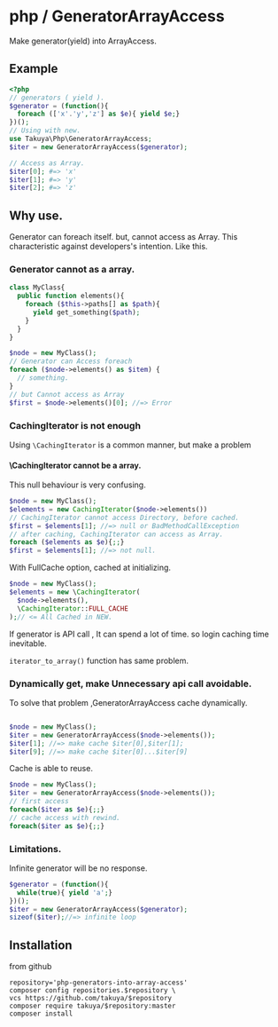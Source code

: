 # php / GeneratorArrayAccess
Make generator(yield) into ArrayAccess.

## Example

```php
<?php
// generators ( yield ).
$generator = (function(){
  foreach (['x'.'y','z'] as $e){ yield $e;}
})();
// Using with new.
use Takuya\Php\GeneratorArrayAccess;
$iter = new GeneratorArrayAccess($generator);

// Access as Array. 
$iter[0]; #=> 'x'
$iter[1]; #=> 'y'
$iter[2]; #=> 'z'
```

## Why use.

Generator can foreach itself. but, cannot access as Array. This characteristic  against developers's intention. Like this.

### Generator cannot as a array. 
```php
class MyClass{
  public function elements(){
    foreach ($this->paths[] as $path){
      yield get_something($path);
    }
  }
}

$node = new MyClass();
// Generator can Access foreach
foreach ($node->elements() as $item) {
  // something.    
}
// but Cannot access as Array
$first = $node->elements()[0]; //=> Error
```

### CachingIterator is not enough

Using `\CachingIterator` is a common manner, but make a problem
#### \CachingIterator cannot be a array.

This null behaviour is very confusing.

```php
$node = new MyClass();
$elements = new CachingIterator($node->elements())
// CachingIterator cannot access Directory, before cached.
$first = $elements[1]; //=> null or BadMethodCallException
// after caching, CachingIterator can access as Array.
foreach ($elements as $e){;;}
$first = $elements[1]; //=> not null.
```

With FullCache option, cached at initializing.

```php
$node = new MyClass();
$elements = new \CachingIterator(
  $node->elements(),
  \CachingIterator::FULL_CACHE
);// <= All Cached in NEW.
```

If generator is API call , It can spend a lot of time. so login caching time inevitable.

`iterator_to_array()` function has same problem.

### Dynamically get, make Unnecessary api call avoidable.

To solve that problem ,GeneratorArrayAccess cache dynamically.
```php

$node = new MyClass();
$iter = new GeneratorArrayAccess($node->elements());
$iter[1]; //=> make cache $iter[0],$iter[1];
$iter[9]; //=> make cache $iter[0]...$iter[9]
```

Cache is able to reuse.
```php
$node = new MyClass();
$iter = new GeneratorArrayAccess($node->elements());
// first access 
foreach($iter as $e){;;}
// cache access with rewind.
foreach($iter as $e){;;}
```

### Limitations.

Infinite generator will be no response.
```php
$generator = (function(){
  while(true){ yield 'a';}
})();
$iter = new GeneratorArrayAccess($generator);
sizeof($iter);//=> infinite loop
```




## Installation
from github

```shell
repository='php-generators-into-array-access'
composer config repositories.$repository \
vcs https://github.com/takuya/$repository  
composer require takuya/$repository:master
composer install
```










